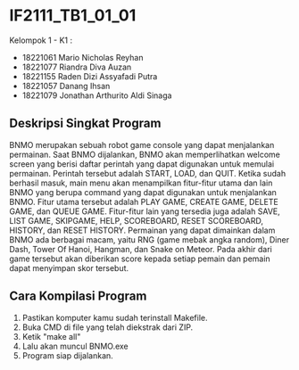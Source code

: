 # IF2111_TB1_01_01

Kelompok 1  - K1 :
- 18221061	  Mario Nicholas Reyhan
- 18221077	  Riandra Diva Auzan
- 18221155	  Raden Dizi Assyafadi Putra
- 18221057	  Danang Ihsan
- 18221079	  Jonathan Arthurito Aldi Sinaga

## Deskripsi Singkat Program

BNMO merupakan sebuah robot game console yang dapat menjalankan permainan. Saat BNMO dijalankan, BNMO akan memperlihatkan welcome screen yang berisi daftar perintah yang dapat digunakan untuk memulai permainan. Perintah tersebut adalah START, LOAD, dan QUIT. Ketika sudah berhasil masuk, main menu akan menampilkan fitur-fitur utama dan lain BNMO yang berupa command yang dapat digunakan untuk menjalankan BNMO. Fitur utama tersebut adalah PLAY GAME, CREATE GAME, DELETE GAME, dan QUEUE GAME. Fitur-fitur lain yang tersedia juga adalah SAVE, LIST GAME, SKIPGAME, HELP, SCOREBOARD, RESET SCOREBOARD, HISTORY, dan RESET HISTORY. Permainan yang dapat dimainkan dalam BNMO ada berbagai macam, yaitu RNG (game mebak angka random), Diner Dash, Tower Of Hanoi, Hangman, dan Snake on Meteor. Pada akhir dari game tersebut akan diberikan score kepada setiap pemain dan pemain dapat menyimpan skor tersebut.

## Cara Kompilasi Program

1. Pastikan komputer kamu sudah terinstall Makefile.
2. Buka CMD di file yang telah diekstrak dari ZIP.
3. Ketik "make all"
4. Lalu akan muncul BNMO.exe 
5. Program siap dijalankan.
